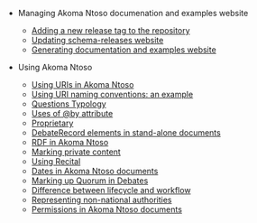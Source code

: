   * Managing Akoma Ntoso documenation and examples website
    * [Adding a new release tag to the repository](Tagging_a_New_Release.md)
    * [Updating schema-releases website](Adding_a_Schema_Release.md)
    * [Generating documentation and examples website](WebsiteDocumentation.md)

  * Using Akoma Ntoso
    * [Using URIs in Akoma Ntoso](Using_Akoma_Ntoso_URIs.md)
    * [Using URI naming conventions: an example](Using_URI_to_differentiate_actors.md)
    * [Questions Typology](Using_Questions_typology.md)
    * [Uses of @by attribute](Using_the_by_attribute.md)
    * [Proprietary](Using_Proprietary.md)
    * [DebateRecord elements in stand-alone documents](Using_debaterecord_elements_in_standalone_documents.md)
    * [RDF in Akoma Ntoso](Using_RDF_with_Akoma_Ntoso.md)
    * [Marking private content](Using_markup_for_privacy_purposes.md)
    * [Using Recital ](Using_recital.md)
    * [Dates in Akoma Ntoso documents](Using_dates.md)
    * [Marking up Quorum in Debates ](Note_Quorum.md)
    * [Difference between lifecycle and workflow ](Note_Lifecycle_and_Workflows.md)
    * [Representing non-national authorities ](Note_country_code_for_non_country_entities.md)
    * [Permissions in Akoma Ntoso documents ](Note_permissions.md)